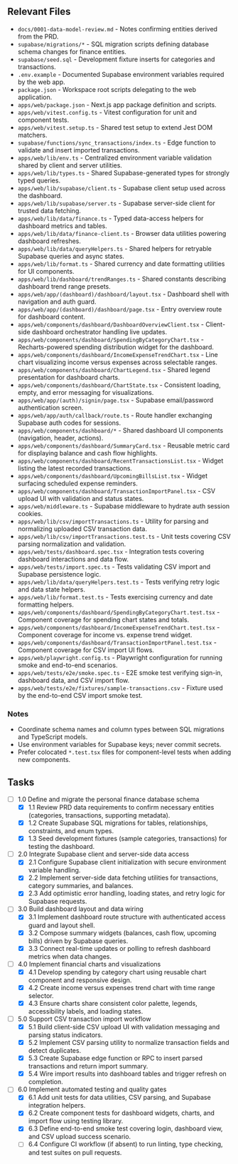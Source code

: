 ## Relevant Files

- `docs/0001-data-model-review.md` - Notes confirming entities derived from the PRD.
- `supabase/migrations/*` - SQL migration scripts defining database schema changes for finance entities.
- `supabase/seed.sql` - Development fixture inserts for categories and transactions.
- `.env.example` - Documented Supabase environment variables required by the web app.
- `package.json` - Workspace root scripts delegating to the web application.
- `apps/web/package.json` - Next.js app package definition and scripts.
- `apps/web/vitest.config.ts` - Vitest configuration for unit and component tests.
- `apps/web/vitest.setup.ts` - Shared test setup to extend Jest DOM matchers.
- `supabase/functions/sync_transactions/index.ts` - Edge function to validate and insert imported transactions.
- `apps/web/lib/env.ts` - Centralized environment variable validation shared by client and server utilities.
- `apps/web/lib/types.ts` - Shared Supabase-generated types for strongly typed queries.
- `apps/web/lib/supabase/client.ts` - Supabase client setup used across the dashboard.
- `apps/web/lib/supabase/server.ts` - Supabase server-side client for trusted data fetching.
- `apps/web/lib/data/finance.ts` - Typed data-access helpers for dashboard metrics and tables.
- `apps/web/lib/data/finance-client.ts` - Browser data utilities powering dashboard refreshes.
- `apps/web/lib/data/queryHelpers.ts` - Shared helpers for retryable Supabase queries and async states.
- `apps/web/lib/format.ts` - Shared currency and date formatting utilities for UI components.
- `apps/web/lib/dashboard/trendRanges.ts` - Shared constants describing dashboard trend range presets.
- `apps/web/app/(dashboard)/dashboard/layout.tsx` - Dashboard shell with navigation and auth guard.
- `apps/web/app/(dashboard)/dashboard/page.tsx` - Entry overview route for dashboard content.
- `apps/web/components/dashboard/DashboardOverviewClient.tsx` - Client-side dashboard orchestrator handling live updates.
- `apps/web/components/dashboard/SpendingByCategoryChart.tsx` - Recharts-powered spending distribution widget for the dashboard.
- `apps/web/components/dashboard/IncomeExpenseTrendChart.tsx` - Line chart visualizing income versus expenses across selectable ranges.
- `apps/web/components/dashboard/ChartLegend.tsx` - Shared legend presentation for dashboard charts.
- `apps/web/components/dashboard/ChartState.tsx` - Consistent loading, empty, and error messaging for visualizations.
- `apps/web/app/(auth)/signin/page.tsx` - Supabase email/password authentication screen.
- `apps/web/app/auth/callback/route.ts` - Route handler exchanging Supabase auth codes for sessions.
- `apps/web/components/dashboard/*` - Shared dashboard UI components (navigation, header, actions).
- `apps/web/components/dashboard/SummaryCard.tsx` - Reusable metric card for displaying balance and cash flow highlights.
- `apps/web/components/dashboard/RecentTransactionsList.tsx` - Widget listing the latest recorded transactions.
- `apps/web/components/dashboard/UpcomingBillsList.tsx` - Widget surfacing scheduled expense reminders.
- `apps/web/components/dashboard/TransactionImportPanel.tsx` - CSV upload UI with validation and status states.
- `apps/web/middleware.ts` - Supabase middleware to hydrate auth session cookies.
- `apps/web/lib/csv/importTransactions.ts` - Utility for parsing and normalizing uploaded CSV transaction data.
- `apps/web/lib/csv/importTransactions.test.ts` - Unit tests covering CSV parsing normalization and validation.
- `apps/web/tests/dashboard.spec.tsx` - Integration tests covering dashboard interactions and data flow.
- `apps/web/tests/import.spec.ts` - Tests validating CSV import and Supabase persistence logic.
- `apps/web/lib/data/queryHelpers.test.ts` - Tests verifying retry logic and data state helpers.
- `apps/web/lib/format.test.ts` - Tests exercising currency and date formatting helpers.
- `apps/web/components/dashboard/SpendingByCategoryChart.test.tsx` - Component coverage for spending chart states and totals.
- `apps/web/components/dashboard/IncomeExpenseTrendChart.test.tsx` - Component coverage for income vs. expense trend widget.
- `apps/web/components/dashboard/TransactionImportPanel.test.tsx` - Component coverage for CSV import UI flows.
- `apps/web/playwright.config.ts` - Playwright configuration for running smoke and end-to-end scenarios.
- `apps/web/tests/e2e/smoke.spec.ts` - E2E smoke test verifying sign-in, dashboard data, and CSV import flow.
- `apps/web/tests/e2e/fixtures/sample-transactions.csv` - Fixture used by the end-to-end CSV import smoke test.

### Notes

- Coordinate schema names and column types between SQL migrations and TypeScript models.
- Use environment variables for Supabase keys; never commit secrets.
- Prefer colocated `*.test.tsx` files for component-level tests when adding new components.

## Tasks

- [ ] 1.0 Define and migrate the personal finance database schema
  - [x] 1.1 Review PRD data requirements to confirm necessary entities (categories, transactions, supporting metadata).
  - [x] 1.2 Create Supabase SQL migrations for tables, relationships, constraints, and enum types.
  - [x] 1.3 Seed development fixtures (sample categories, transactions) for testing the dashboard.

- [ ] 2.0 Integrate Supabase client and server-side data access
  - [x] 2.1 Configure Supabase client initialization with secure environment variable handling.
  - [x] 2.2 Implement server-side data fetching utilities for transactions, category summaries, and balances.
  - [x] 2.3 Add optimistic error handling, loading states, and retry logic for Supabase requests.

- [ ] 3.0 Build dashboard layout and data wiring
  - [x] 3.1 Implement dashboard route structure with authenticated access guard and layout shell.
  - [x] 3.2 Compose summary widgets (balances, cash flow, upcoming bills) driven by Supabase queries.
  - [x] 3.3 Connect real-time updates or polling to refresh dashboard metrics when data changes.

- [ ] 4.0 Implement financial charts and visualizations
  - [x] 4.1 Develop spending by category chart using reusable chart component and responsive design.
  - [x] 4.2 Create income versus expenses trend chart with time range selector.
  - [x] 4.3 Ensure charts share consistent color palette, legends, accessibility labels, and loading states.

- [ ] 5.0 Support CSV transaction import workflow
  - [x] 5.1 Build client-side CSV upload UI with validation messaging and parsing status indicators.
  - [x] 5.2 Implement CSV parsing utility to normalize transaction fields and detect duplicates.
  - [x] 5.3 Create Supabase edge function or RPC to insert parsed transactions and return import summary.
  - [x] 5.4 Wire import results into dashboard tables and trigger refresh on completion.

- [ ] 6.0 Implement automated testing and quality gates
  - [x] 6.1 Add unit tests for data utilities, CSV parsing, and Supabase integration helpers.
  - [x] 6.2 Create component tests for dashboard widgets, charts, and import flow using testing library.
  - [x] 6.3 Define end-to-end smoke test covering login, dashboard view, and CSV upload success scenario.
  - [ ] 6.4 Configure CI workflow (if absent) to run linting, type checking, and test suites on pull requests.

